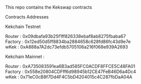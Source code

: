 This repo contains the Kekswap contracts 


Contracts Addresses 

Kekchain Testnet

Router :  0x09dbafa93b25f1ff826338ebaf8ab8275fbaba67    
Factory : 0x12ed50d5ff8834ba2884658c628fd86fc43d9e7e    
wKek :      0xA888a7A2dc73efdb5705106a216f068e939A2693


Kekchain Mainnet :

Router :   0xA735083591ea6B3ad585FC0ACDF8FFCE5C48FA01    
Factory : 0x558e20804CDFff6d98945b12CE47FeB46D6a4Dc4    
wKek :      0x71eC0cB8f7Dd4F4C5bD4204015c4C287fbDaA04A
